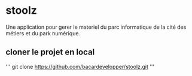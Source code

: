 # stoolz
Une application pour gerer le materiel du parc informatique de la cité des métiers et du park numérique.
## cloner le projet en local
'''
git clone https://github.com/bacardevelopper/stoolz.git
'''
